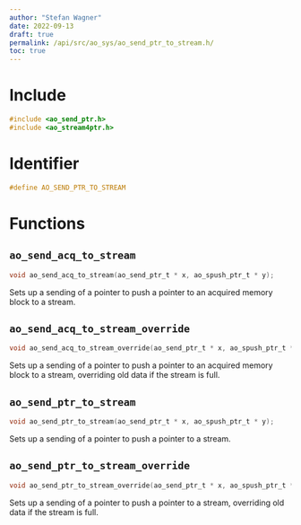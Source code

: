 ```yaml
---
author: "Stefan Wagner"
date: 2022-09-13
draft: true
permalink: /api/src/ao_sys/ao_send_ptr_to_stream.h/
toc: true
---
```


# Include

```c
#include <ao_send_ptr.h>
#include <ao_stream4ptr.h>
```

# Identifier

```c
#define AO_SEND_PTR_TO_STREAM
```

# Functions

## `ao_send_acq_to_stream`

```c
void ao_send_acq_to_stream(ao_send_ptr_t * x, ao_spush_ptr_t * y);
```

Sets up a sending of a pointer to push a pointer to an acquired memory block to a stream.

## `ao_send_acq_to_stream_override`

```c
void ao_send_acq_to_stream_override(ao_send_ptr_t * x, ao_spush_ptr_t * y);
```

Sets up a sending of a pointer to push a pointer to an acquired memory block to a stream, overriding old data if the stream is full.

## `ao_send_ptr_to_stream`

```c
void ao_send_ptr_to_stream(ao_send_ptr_t * x, ao_spush_ptr_t * y);
```

Sets up a sending of a pointer to push a pointer to a stream.

## `ao_send_ptr_to_stream_override`

```c
void ao_send_ptr_to_stream_override(ao_send_ptr_t * x, ao_spush_ptr_t * y);
```

Sets up a sending of a pointer to push a pointer to a stream, overriding old data if the stream is full.
